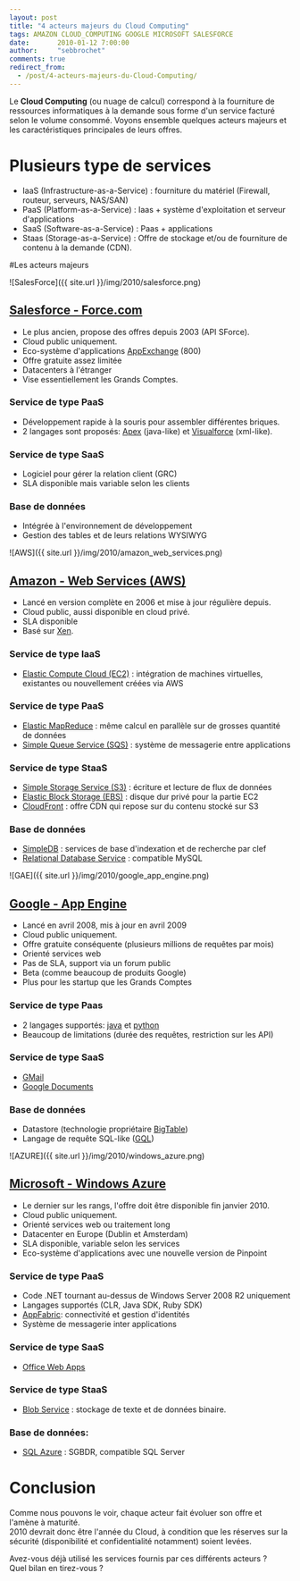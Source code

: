```yaml
---
layout: post
title: "4 acteurs majeurs du Cloud Computing"
tags: AMAZON CLOUD_COMPUTING GOOGLE MICROSOFT SALESFORCE
date:       2010-01-12 7:00:00
author:     "sebbrochet"
comments: true
redirect_from:
  - /post/4-acteurs-majeurs-du-Cloud-Computing/
---
```


Le **Cloud Computing** (ou nuage de calcul) correspond à la fourniture de ressources informatiques à la demande sous forme d'un service facturé selon le volume consommé.
Voyons ensemble quelques acteurs majeurs et les caractéristiques principales de leurs offres.

# Plusieurs type de services

* IaaS (Infrastructure-as-a-Service) : fourniture du matériel (Firewall, routeur, serveurs, NAS/SAN)
* PaaS (Platform-as-a-Service) : Iaas + système d'exploitation et serveur d'applications
* SaaS (Software-as-a-Service) : Paas + applications
* Staas (Storage-as-a-Service) : Offre de stockage et/ou de fourniture de contenu à la demande (CDN).

#Les acteurs majeurs

![SalesForce]({{ site.url }}/img/2010/salesforce.png)

## [Salesforce - Force.com](http://www.salesforce.com/platform/)

* Le plus ancien, propose des offres depuis 2003 (API SForce).
* Cloud public uniquement.
* Eco-système d'applications [AppExchange](http://sites.force.com/appexchange/home) (800)
* Offre gratuite assez limitée
* Datacenters à l'étranger
* Vise essentiellement les Grands Comptes.

### Service de type PaaS

* Développement rapide à la souris pour assembler différentes briques.
* 2 langages sont proposés: [Apex](http://www.salesforce.com/fr/platform/application-development/apex-programming-language/) (java-like) et [Visualforce](http://www.salesforce.com/fr/platform/application-development/visualforce/) (xml-like).

### Service de type SaaS

* Logiciel pour gérer la relation client (GRC)
* SLA disponible mais variable selon les clients

### Base de données

* Intégrée à l'environnement de développement
* Gestion des tables et de leurs relations WYSIWYG


![AWS]({{ site.url }}/img/2010/amazon_web_services.png)

## [Amazon - Web Services (AWS)](http://aws.amazon.com/)

* Lancé en version complète en 2006 et mise à jour régulière depuis.
* Cloud public, aussi disponible en cloud privé.
* SLA disponible
* Basé sur [Xen](http://www.xen.org/).

### Service de type IaaS

* [Elastic Compute Cloud (EC2)](http://aws.amazon.com/ec2/) : intégration de machines virtuelles, existantes ou nouvellement créées via AWS

### Service de type PaaS

* [Elastic MapReduce](http://aws.amazon.com/elasticmapreduce/) : même calcul en parallèle sur de grosses quantité de données
* [Simple Queue Service (SQS)](http://aws.amazon.com/sqs/) : système de messagerie entre applications

### Service de type StaaS

* [Simple Storage Service (S3)](http://aws.amazon.com/s3/) : écriture et lecture de flux de données
* [Elastic Block Storage (EBS)](http://aws.amazon.com/ebs/) : disque dur privé pour la partie EC2
* [CloudFront](http://aws.amazon.com/cloudfront/) : offre CDN qui repose sur du contenu stocké sur S3

### Base de données

* [SimpleDB](http://aws.amazon.com/simpledb/) : services de base d'indexation et de recherche par clef
* [Relational Database Service](http://aws.amazon.com/rds/) : compatible MySQL

![GAE]({{ site.url }}/img/2010/google_app_engine.png)

## [Google - App Engine](http://code.google.com/appengine/)

* Lancé en avril 2008, mis à jour en avril 2009
* Cloud public uniquement.
* Offre gratuite conséquente (plusieurs millions de requêtes par mois)
* Orienté services web
* Pas de SLA, support via un forum public
* Beta (comme beaucoup de produits Google)
* Plus pour les startup que les Grands Comptes

### Service de type Paas

* 2 langages supportés: [java](http://www.java.com/fr/) et [python](http://python.org/)
* Beaucoup de limitations (durée des requêtes, restriction sur les API)

### Service de type SaaS

* [GMail](http://mail.google.com/mail?hl=fr)
* [Google Documents](http://docs.google.com/)

### Base de données

* Datastore (technologie propriétaire [BigTable](http://labs.google.com/papers/bigtable.html))
* Langage de requête SQL-like ([GQL](http://code.google.com/intl/fr/appengine/docs/python/datastore/gqlreference.html))

![AZURE]({{ site.url }}/img/2010/windows_azure.png)

## [Microsoft - Windows Azure](http://www.microsoft.com/windowsazure/)

* Le dernier sur les rangs, l'offre doit être disponible fin janvier 2010.
* Cloud public uniquement.
* Orienté services web ou traitement long
* Datacenter en Europe (Dublin et Amsterdam)
* SLA disponible, variable selon les services
* Eco-système d'applications avec une nouvelle version de Pinpoint

### Service de type PaaS

* Code .NET tournant au-dessus de Windows Server 2008 R2 uniquement
* Langages supportés (CLR, Java SDK, Ruby SDK)
* [AppFabric](http://msdn.microsoft.com/en-us/windowsserver/ee695849.aspx): connectivité et gestion d'identités
* Système de messagerie inter applications

### Service de type SaaS

* [Office Web Apps](http://windowslivewire.spaces.live.com/Blog/cns%212F7EB29B42641D59%2141451.entry?sa=294125608)

### Service de type StaaS

* [Blob Service](http://msdn.microsoft.com/en-us/library/dd135733.aspx) : stockage de texte et de données binaire.

### Base de données:

* [SQL Azure](http://www.microsoft.com/windowsazure/sqlazure/) : SGBDR, compatible SQL Server

# Conclusion

Comme nous pouvons le voir, chaque acteur fait évoluer son offre et l'amène à maturité.  
2010 devrait donc être l'année du Cloud, à condition que les réserves sur la sécurité (disponibilité et confidentialité notamment) soient levées.  

Avez-vous déjà utilisé les services fournis par ces différents acteurs ?  
Quel bilan en tirez-vous ?  